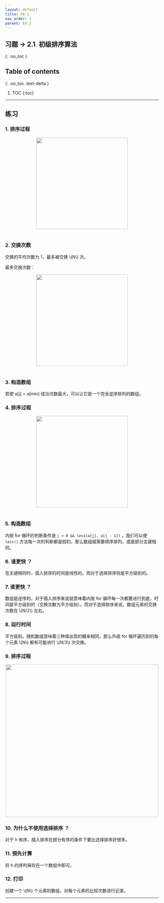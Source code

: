 ```yaml
---
layout: default
title: PA_1
nav_order: 1
parent: EX_2
---
```


## 习题 -> 2.1&ensp;初级排序算法
{: .no_toc }

## Table of contents
{: .no_toc .text-delta }

1. TOC
{:toc}

---

## 练习

### 1. 排序过程

<div style="text-align: center;">
  <img src="http://foyoodo.oss-cn-beijing.aliyuncs.com/image_src/algs4/2.1/selection-2.1.1.png" width="300" />
</div>

<br />

### 2. 交换次数

交换的平均次数为 1，最多被交换 \\(N\\) 次。

最多交换次数：

<div style="text-align: center;">
  <img src="http://foyoodo.oss-cn-beijing.aliyuncs.com/image_src/algs4/2.1/selection-max.png" width="300" />
</div>

<br />

### 3. 构造数组

若使 a[j] < a[min] 成功次数最大，可以让它是一个完全逆序排列的数组。

### 4. 排序过程

<div style="text-align: center;">
  <img src="http://foyoodo.oss-cn-beijing.aliyuncs.com/image_src/algs4/2.1/insertion-2.1.4.png" width="300" />
</div>

<br />

### 5. 构造数组

内层 for 循环的判断条件是 `j > 0 && less(a[j], a[j - 1])` ，我们可以使 `less()` 方法每一次的判断都是假的，那么数组就需要顺序排列，或是部分主键相同。

### 6. 谁更快 ？

在主键相同时，插入排序的时间是线性的。而对于选择排序则是平方级别的。

### 7. 谁更快 ？

数组是逆序的，对于插入排序来说就意味着内层 for 循环每一次都要进行到底，时间是平方级别的（交换次数为平方级别）。而对于选择排序来说，数组元素的交换次数在 \\(N/2\\) 左右。

### 8. 运行时间

平方级别。随机数组意味着三种值出现的概率相同，那么外层 for 循环遍历到的每个元素 \\(N\\) 都有可能进行 \\(N/3\\) 次交换。

### 9. 排序过程

<div style="text-align: center;">
  <img src="http://foyoodo.oss-cn-beijing.aliyuncs.com/image_src/algs4/2.1/shell-2.1.9.png" width="500" />
</div>

### 10. 为什么不使用选择排序 ？

对于 h 有序，插入排序在部分有序的条件下要比选择排序好很多。

### 11. 预先计算

将 h 的序列保存在一个数组中即可。

### 12. 打印

创建一个 \\(N\\) 个元素的数组，对每个元素的比较次数进行记录。

---
